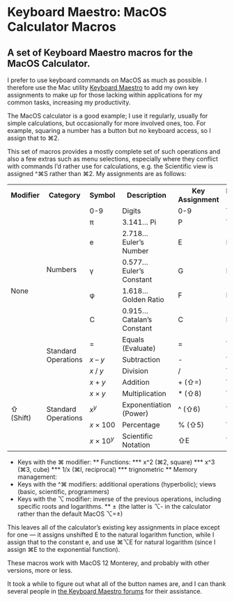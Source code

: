 # Keyboard Maestro: MacOS Calculator Macros
## A set of Keyboard Maestro macros for the MacOS Calculator.

I prefer to use keyboard commands on MacOS as much as possible. I therefore use the Mac utility [Keyboard Maestro](https://www.keyboardmaestro.com/main/) to add my own key assignments to make up for those lacking within applications for my common tasks, increasing my productivity.

The MacOS calculator is a good example; I use it regularly, usually for simple calculations, but occasionally for more involved ones, too. For example, squaring a number has a button but no keyboard access, so I assign that to ⌘2.

This set of macros provides a mostly complete set of such operations and also a few extras such as menu selections, especially where they conflict with commands I’d rather use for calculations, e.g. the Scientific view is assigned ^⌘S rather than ⌘2. My assignments are as follows: 

<table>
<tr><th> Modifier </th><th>  Category  </th><th> Symbol </th><th> Description </th><th> Key Assignment </th><th> Built-In </th></tr>
<tr><td rowspan=9> None </td><td rowspan=6> Numbers </td><td> 0-9 </td><td> Digits </td><td> 0-9 </td><td> Yes </td></tr>
<tr><td> π </td><td> 3.141… Pi                  </td><td>       P        </td><td>   Yes    </td></tr>
<tr><td> e </td><td> 2.718… Euler’s Number      </td><td>       E        </td><td>   No     </td></tr>
<tr><td> γ </td><td> 0.577… Euler’s Constant    </td><td>       G        </td><td>   No     </td></tr>
<tr><td> φ </td><td> 1.618… Golden Ratio        </td><td>       F        </td><td>   No     </td></tr>
<tr><td> C </td><td> 0.915… Catalan’s Constant  </td><td>       C        </td><td>   No     </td></tr>
<tr><td rowspan=3> Standard Operations    </td><td>   = </td><td> Equals (Evaluate)   </td><td>    =     </td><td>   Yes    </td></tr>
  <tr><td> <var>x</var> – <var>y</var> </td><td> Subtraction                  </td><td>     -      </td><td>   Yes    </td></tr>
<tr><td> <var>x</var> / <var>y</var> </td><td> Division                     </td><td>     /      </td><td>   Yes    </td></tr>
<tr><td rowspan=5> ⇧ (Shift) </td><td rowspan=5> Standard Operations </td><td> <var>x</var> + <var>y</var> </td><td> Addition </td><td> + (⇧=) </td><td> Yes </td></tr>
<tr><td> <var>x</var> × <var>y</var> </td><td> Multiplication                 </td><td>    * (⇧8)      </td><td>   Yes    </td></tr>
<tr><td> <var>x</var><sup><var>y</var></sup> </td><td> Exponentiation (Power) </td><td>    ^ (⇧6)     </td><td>   Yes    </td></tr>
<tr><td> <var>x</var> × 100 </td><td> Percentage </td><td>    % (⇧5)     </td><td>   Yes    </td></tr>
<tr><td> <var>x</var> × 10<sup><var>y</var></sup> </td><td> Scientific Notation </td><td>    ⇧E     </td><td>   Yes    </td></tr>
</table>

  
* Keys with the ⌘ modifier:
** Functions:
*** x^2 (⌘2, square)
*** x^3 (⌘3, cube)
*** 1/x (⌘I, reciprocal)
*** trignometric
** Memory management:
* Keys with the ^⌘ modifiers: additional operations (hyperbolic); views (basic, scientific, programmers)
* Keys with the ⌥ modifier: inverse of the previous operations, including specific roots and logarithms.
** ± (the latter is ⌥- in the calculator rather than the default MacOS ⌥=±)

This leaves all of the calculator’s existing key assignments in place except for one — it assigns unshifted E to the natural logarithm function, while I assign that to the constant e, and use ⌘⌥E for natural logarithm (since I assign ⌘E to the exponential function).

These macros work with MacOS 12 Monterey, and probably with other versions, more or less.

It took a while to figure out what all of the button names are, and I can thank several people in [the Keyboard Maestro forums](https://forum.keyboardmaestro.com/t/km-macros-can-t-find-all-calculator-buttons/29859) for their assistance.
